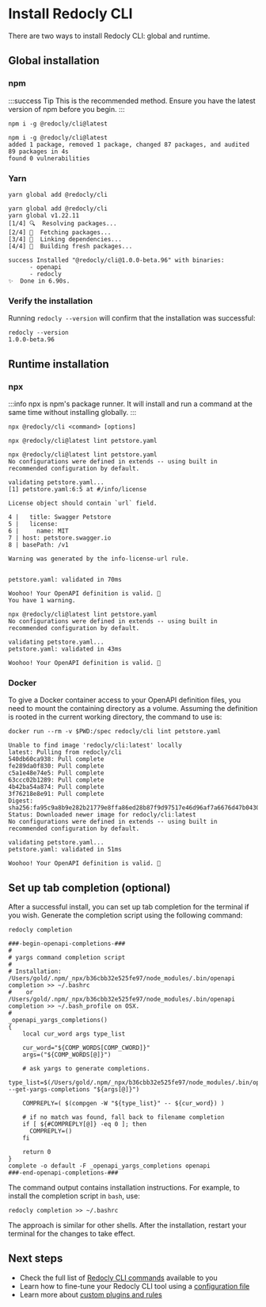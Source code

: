 # Install Redocly CLI

There are two ways to install Redocly CLI: global and runtime.

## Global installation

### npm

:::success Tip
This is the recommended method. Ensure you have the latest version of npm before you begin.
:::

```shell Command
npm i -g @redocly/cli@latest
```

```shell Output
npm i -g @redocly/cli@latest
added 1 package, removed 1 package, changed 87 packages, and audited 89 packages in 4s
found 0 vulnerabilities
```

### Yarn

```shell Command
yarn global add @redocly/cli
```

```shell Output
yarn global add @redocly/cli
yarn global v1.22.11
[1/4] 🔍  Resolving packages...
[2/4] 🚚  Fetching packages...
[3/4] 🔗  Linking dependencies...
[4/4] 🔨  Building fresh packages...

success Installed "@redocly/cli@1.0.0-beta.96" with binaries:
      - openapi
      - redocly
✨  Done in 6.90s.
```

### Verify the installation

Running `redocly --version` will confirm that the installation was successful:

```shell
redocly --version
1.0.0-beta.96
```

## Runtime installation

### npx

:::info
npx is npm's package runner. It will install and run a command at the same time without installing globally.
:::

```shell Command
npx @redocly/cli <command> [options]
```

```shell Example with lint command
npx @redocly/cli@latest lint petstore.yaml
```

```shell Output (lint failed)
npx @redocly/cli@latest lint petstore.yaml
No configurations were defined in extends -- using built in recommended configuration by default.

validating petstore.yaml...
[1] petstore.yaml:6:5 at #/info/license

License object should contain `url` field.

4 |   title: Swagger Petstore
5 |   license:
6 |     name: MIT
7 | host: petstore.swagger.io
8 | basePath: /v1

Warning was generated by the info-license-url rule.


petstore.yaml: validated in 70ms

Woohoo! Your OpenAPI definition is valid. 🎉
You have 1 warning.
```

```shell Output (lint succeeded)
npx @redocly/cli@latest lint petstore.yaml
No configurations were defined in extends -- using built in recommended configuration by default.

validating petstore.yaml...
petstore.yaml: validated in 43ms

Woohoo! Your OpenAPI definition is valid. 🎉
```

### Docker

To give a Docker container access to your OpenAPI definition files, you need to mount the containing directory as a volume. Assuming the definition is rooted in the current working directory, the command to use is:

```shell Example with lint command
docker run --rm -v $PWD:/spec redocly/cli lint petstore.yaml
```

```shell Output (lint succeeded)
Unable to find image 'redocly/cli:latest' locally
latest: Pulling from redocly/cli
540db60ca938: Pull complete
fe289da0f830: Pull complete
c5a1e48e74e5: Pull complete
63ccc02b1289: Pull complete
4b42ba54a874: Pull complete
3f76218e8e91: Pull complete
Digest: sha256:fa95c9a8b9e282b21779e8ffa86ed28b87f9d97517e46d96af7a6676d47b0430
Status: Downloaded newer image for redocly/cli:latest
No configurations were defined in extends -- using built in recommended configuration by default.

validating petstore.yaml...
petstore.yaml: validated in 51ms

Woohoo! Your OpenAPI definition is valid. 🎉
```

## Set up tab completion (optional)

After a successful install, you can set up tab completion for the terminal if you wish. Generate the completion script using the following command:

```shell Command
redocly completion
```

```shell Output
###-begin-openapi-completions-###
#
# yargs command completion script
#
# Installation: /Users/gold/.npm/_npx/b36cbb32e525fe97/node_modules/.bin/openapi completion >> ~/.bashrc
#    or /Users/gold/.npm/_npx/b36cbb32e525fe97/node_modules/.bin/openapi completion >> ~/.bash_profile on OSX.
#
_openapi_yargs_completions()
{
    local cur_word args type_list

    cur_word="${COMP_WORDS[COMP_CWORD]}"
    args=("${COMP_WORDS[@]}")

    # ask yargs to generate completions.
    type_list=$(/Users/gold/.npm/_npx/b36cbb32e525fe97/node_modules/.bin/openapi --get-yargs-completions "${args[@]}")

    COMPREPLY=( $(compgen -W "${type_list}" -- ${cur_word}) )

    # if no match was found, fall back to filename completion
    if [ ${#COMPREPLY[@]} -eq 0 ]; then
      COMPREPLY=()
    fi

    return 0
}
complete -o default -F _openapi_yargs_completions openapi
###-end-openapi-completions-###
```

The command output contains installation instructions. For example, to install the completion script in `bash`, use:

```shell Command
redocly completion >> ~/.bashrc
```

The approach is similar for other shells. After the installation, restart your terminal for the changes to take effect.

## Next steps

- Check the full list of [Redocly CLI commands](./commands/index.md) available to you
- Learn how to fine-tune your Redocly CLI tool using a [configuration file](./configuration/index.mdx)
- Learn more about [custom plugins and rules](./resources/custom-rules.md)
